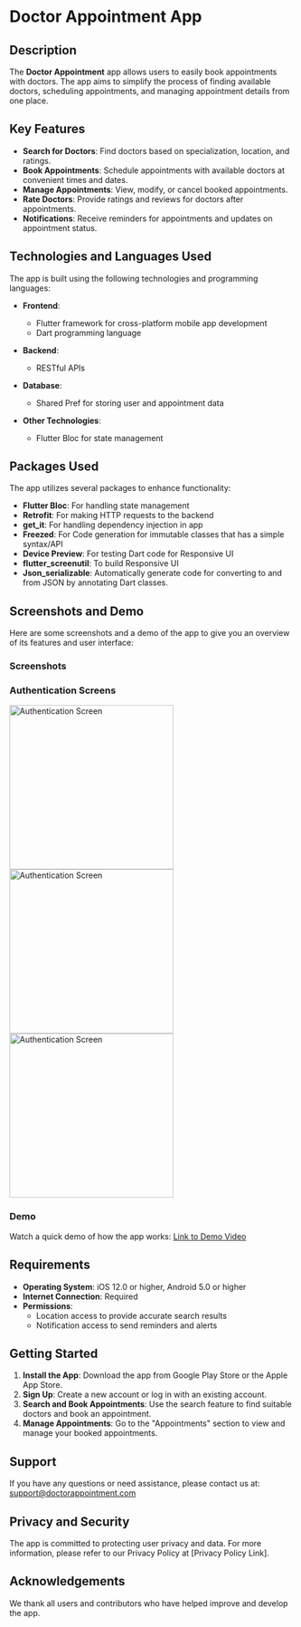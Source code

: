 # Doctor Appointment App

## Description

The **Doctor Appointment** app allows users to easily book appointments with doctors. The app aims to simplify the process of finding available doctors, scheduling appointments, and managing appointment details from one place.

## Key Features

- **Search for Doctors**: Find doctors based on specialization, location, and ratings.
- **Book Appointments**: Schedule appointments with available doctors at convenient times and dates.
- **Manage Appointments**: View, modify, or cancel booked appointments.
- **Rate Doctors**: Provide ratings and reviews for doctors after appointments.
- **Notifications**: Receive reminders for appointments and updates on appointment status.

## Technologies and Languages Used

The app is built using the following technologies and programming languages:

- **Frontend**: 
  - Flutter framework for cross-platform mobile app development
  - Dart programming language

- **Backend**:
  - RESTful APIs

- **Database**:
  - Shared Pref for storing user and appointment data

- **Other Technologies**:
  - Flutter Bloc for state management

## Packages Used

The app utilizes several packages to enhance functionality:

- **Flutter Bloc**: For handling state management
- **Retrofit**: For making HTTP requests to the backend
- **get_it**: For handling dependency injection in app
- **Freezed**: For Code generation for immutable classes that has a simple syntax/API
- **Device Preview**: For testing Dart code for Responsive UI
- **flutter_screenutil**: To build Responsive UI 
- **Json_serializable**: Automatically generate code for converting to and from JSON by annotating Dart classes.

## Screenshots and Demo

Here are some screenshots and a demo of the app to give you an overview of its features and user interface:

### Screenshots

### Authentication Screens
<img src="https://github.com/user-attachments/assets/4cae0548-1925-441c-9f90-4d97cc3f5099" alt="Authentication Screen" width="290"/>
<img src="https://github.com/user-attachments/assets/f0d51e30-0eda-48d8-a309-d944f9e19096" alt="Authentication Screen" width="290"/>
<img src="https://github.com/user-attachments/assets/b66617fd-4764-4872-a089-e7be6dfadc04" alt="Authentication Screen" width="290"/>



### Demo

Watch a quick demo of how the app works: [Link to Demo Video](path/to/demo_video.mp4)

## Requirements

- **Operating System**: iOS 12.0 or higher, Android 5.0 or higher
- **Internet Connection**: Required
- **Permissions**:
  - Location access to provide accurate search results
  - Notification access to send reminders and alerts

## Getting Started

1. **Install the App**: Download the app from Google Play Store or the Apple App Store.
2. **Sign Up**: Create a new account or log in with an existing account.
3. **Search and Book Appointments**: Use the search feature to find suitable doctors and book an appointment.
4. **Manage Appointments**: Go to the "Appointments" section to view and manage your booked appointments.


## Support

If you have any questions or need assistance, please contact us at: support@doctorappointment.com

## Privacy and Security

The app is committed to protecting user privacy and data. For more information, please refer to our Privacy Policy at [Privacy Policy Link].

## Acknowledgements

We thank all users and contributors who have helped improve and develop the app.
